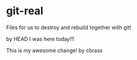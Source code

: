 # git-real
Files for us to destroy and rebuild together with git!

by HEAD
I was here today!!!

This is my awesome change!
by cbrass
